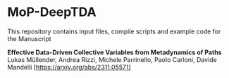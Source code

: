 # MoP-DeepTDA
This repository contains input files, compile scripts and example code for the Manuscript

**Effective Data-Driven Collective Variables from Metadynamics of Paths**
Lukas Müllender, Andrea Rizzi, Michele Parrinello, Paolo Carloni, Davide Mandelli
[https://arxiv.org/abs/2311.05571]
